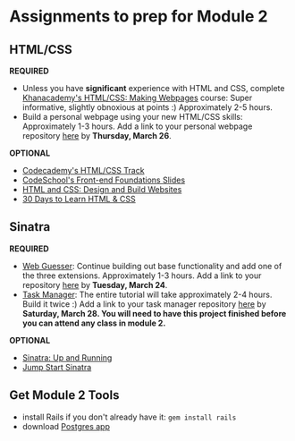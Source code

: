 # Assignments to prep for Module 2

## HTML/CSS

**REQUIRED**

* Unless you have **significant** experience with HTML and CSS, complete [Khanacademy's HTML/CSS: Making Webpages](https://www.khanacademy.org/computing/computer-programming/html-css) course: Super informative, slightly obnoxious at points :) Approximately 2-5 hours. 
* Build a personal webpage using your new HTML/CSS skills: Approximately 1-3 hours. Add a link to your personal webpage repository [here](https://github.com/turingschool/ruby-submissions/blob/master/1503/module_2_prep/personal_html_css.yml) by **Thursday, March 26**. 

**OPTIONAL**

* [Codecademy's HTML/CSS Track](http://www.codecademy.com/en/tracks/web)
* [CodeSchool's Front-end Foundations Slides](http://courseware.codeschool.com/front-end-foundations/Front-end-Foundations.pdf)
* [HTML and CSS: Design and Build Websites](http://www.amazon.com/HTML-CSS-Design-Build-Websites/dp/1118008189)
* [30 Days to Learn HTML & CSS](http://webdesign.tutsplus.com/courses/30-days-to-learn-html-css)

## Sinatra

**REQUIRED**

* [Web Guesser](http://tutorials.jumpstartlab.com/projects/web_guesser.html): Continue building out base functionality and add one of the three extensions. Approximately 1-3 hours. Add a link to your repository [here](https://github.com/turingschool/ruby-submissions/blob/master/1503/module_2_prep/webguesser.yml) by **Tuesday, March 24**. 
* [Task Manager](https://github.com/turingschool/ruby-submissions/blob/master/1503/module_2_prep/task_manager.yml): The entire tutorial will take approximately 2-4 hours. Build it twice :) Add a link to your task manager repository [here](https://github.com/turingschool/ruby-submissions/blob/master/1502/module_2_prep/task_manager.yml) by **Saturday, March 28. You will need to have this project finished before you can attend any class in module 2.** 

**OPTIONAL**

* [Sinatra: Up and Running](http://www.amazon.com/Sinatra-Up-Running-Alan-Harris/dp/1449304230/ref=sr_1_2?ie=UTF8&qid=1422133158&sr=8-2&keywords=sinatra+application)
* [Jump Start Sinatra](http://www.amazon.com/Jump-Start-Sinatra-Darren-Jones/dp/0987332147/ref=sr_1_1?ie=UTF8&qid=1422133181&sr=8-1&keywords=jumpstart+sinatra)

## Get Module 2 Tools

* install Rails if you don't already have it: `gem install rails`
* download [Postgres app](http://postgresapp.com/)
